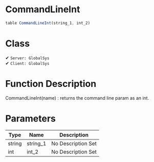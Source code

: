 # CommandLineInt
```js
table CommandLineInt(string_1, int_2)
```
# Class
✔ `Server: GlobalSys`  
✔ `Client: GlobalSys`  

# Function Description
CommandLineInt(name) : returns the command line param as an int.
# Parameters
Type|Name|Description
--|--|--
string|string_1|No Description Set
int|int_2|No Description Set
